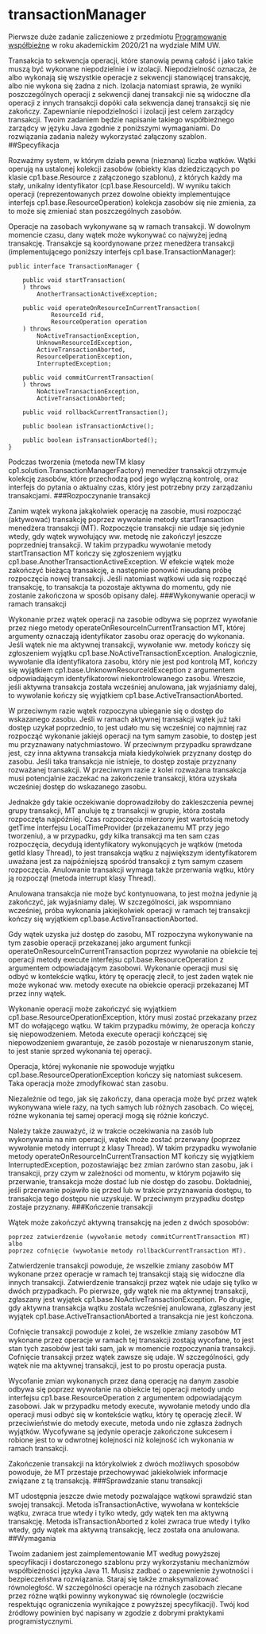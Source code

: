 # transactionManager 
Pierwsze duże zadanie zaliczeniowe z przedmiotu [Programowanie współbieżne](https://usosweb.mimuw.edu.pl/kontroler.php?_action=katalog2/przedmioty/pokazPrzedmiot&kod=1000-213bPW) w roku akademickim 2020/21 na wydziale MIM UW.


Transakcja to sekwencja operacji, które stanowią pewną całość i jako takie muszą być wykonane niepodzielnie i w izolacji. Niepodzielność oznacza, że albo wykonają się wszystkie operacje z sekwencji stanowiącej transakcję, albo nie wykona się żadna z nich. Izolacja natomiast sprawia, że wyniki poszczególnych operacji z sekwencji danej transakcji nie są widoczne dla operacji z innych transakcji dopóki cała sekwencja danej transakcji się nie zakończy. Zapewnianie niepodzielności i izolacji jest celem zarządcy transakcji. Twoim zadaniem będzie napisanie takiego współbieżnego zarządcy w języku Java zgodnie z poniższymi wymaganiami. Do rozwiązania zadania należy wykorzystać załączony szablon.
##Specyfikacja

Rozważmy system, w którym działa pewna (nieznana) liczba wątków. Wątki operują na ustalonej kolekcji zasobów (obiekty klas dziedziczących po klasie cp1.base.Resource z załączonego szablonu), z których każdy ma stały, unikalny identyfikator (cp1.base.ResourceId). W wyniku takich operacji (reprezentowanych przez dowolne obiekty implementujące interfejs cp1.base.ResourceOperation) kolekcja zasobów się nie zmienia, za to może się zmieniać stan poszczególnych zasobów.

Operacje na zasobach wykonywane są w ramach transakcji. W dowolnym momencie czasu, dany wątek może wykonywać co najwyżej jedną transakcję. Transakcje są koordynowane przez menedżera transakcji (implementującego poniższy interfejs cp1.base.TransactionManager):

```
public interface TransactionManager {

    public void startTransaction(
    ) throws
        AnotherTransactionActiveException;

    public void operateOnResourceInCurrentTransaction(
            ResourceId rid,
            ResourceOperation operation
    ) throws
        NoActiveTransactionException,
        UnknownResourceIdException,
        ActiveTransactionAborted,
        ResourceOperationException,
        InterruptedException;

    public void commitCurrentTransaction(
    ) throws
        NoActiveTransactionException,
        ActiveTransactionAborted;

    public void rollbackCurrentTransaction();

    public boolean isTransactionActive();

    public boolean isTransactionAborted();
}
```

Podczas tworzenia (metoda newTM klasy cp1.solution.TransactionManagerFactory) menedżer transakcji otrzymuje kolekcję zasobów, które przechodzą pod jego wyłączną kontrolę, oraz interfejs do pytania o aktualny czas, który jest potrzebny przy zarządzaniu transakcjami.
###Rozpoczynanie transakcji

Zanim wątek wykona jakąkolwiek operację na zasobie, musi rozpocząć (aktywować) transakcję poprzez wywołanie metody startTransaction menedżera transakcji (MT). Rozpoczęcie transakcji nie udaje się jedynie wtedy, gdy wątek wywołujący ww. metodę nie zakończył jeszcze poprzedniej transakcji. W takim przypadku wywołanie metody startTransaction MT kończy się zgłoszeniem wyjątku cp1.base.AnotherTransactionActiveException. W efekcie wątek może zakończyć bieżącą transakcję, a następnie ponowić nieudaną próbę rozpoczęcia nowej transakcji. Jeśli natomiast wątkowi uda się rozpocząć transakcję, to transakcja ta pozostaje aktywna do momentu, gdy nie zostanie zakończona w sposób opisany dalej.
###Wykonywanie operacji w ramach transakcji

Wykonanie przez wątek operacji na zasobie odbywa się poprzez wywołanie przez niego metody operateOnResourceInCurrentTransaction MT, której argumenty oznaczają identyfikator zasobu oraz operację do wykonania. Jeśli wątek nie ma aktywnej transakcji, wywołanie ww. metody kończy się zgłoszeniem wyjątku cp1.base.NoActiveTransactionException. Analogicznie, wywołanie dla identyfikatora zasobu, który nie jest pod kontrolą MT, kończy się wyjątkiem cp1.base.UnknownResourceIdException z argumentem odpowiadającym identyfikatorowi niekontrolowanego zasobu. Wreszcie, jeśli aktywna transakcja została wcześniej anulowana, jak wyjaśniamy dalej, to wywołanie kończy się wyjątkiem cp1.base.ActiveTransactionAborted.

W przeciwnym razie wątek rozpoczyna ubieganie się o dostęp do wskazanego zasobu. Jeśli w ramach aktywnej transakcji wątek już taki dostęp uzykał poprzednio, to jest udało mu się wcześniej co najmniej raz rozpocząć wykonanie jakiejś operacji na tym samym zasobie, to dostęp jest mu przyznawany natychmiastowo. W przeciwnym przypadku sprawdzane jest, czy inna aktywna transakcja miała kiedykolwiek przyznany dostęp do zasobu. Jeśli taka transakcja nie istnieje, to dostęp zostaje przyznany rozważanej transakcji. W przeciwnym razie z kolei rozważana transakcja musi potencjalnie zaczekać na zakończenie transakcji, która uzyskała wcześniej dostęp do wskazanego zasobu.

Jednakże gdy takie oczekiwanie doprowadziłoby do zakleszczenia pewnej grupy transakcji, MT anuluje tę z transakcji w grupie, która została rozpoczęta najpóźniej. Czas rozpoczęcia mierzony jest wartością metody getTime interfejsu LocalTimeProvider (przekazanemu MT przy jego tworzeniu), a w przypadku, gdy kilka transakcji ma ten sam czas rozpoczęcia, decydują identyfikatory wykonujących je wątków (metoda getId klasy Thread), to jest transakcja wątku z największym identyfikatorem uważana jest za najpóźniejszą spośród transakcji z tym samym czasem rozpoczęcia. Anulowanie transakcji wymaga także przerwania wątku, który ją rozpoczął (metoda interrupt klasy Thread).

Anulowana transakcja nie może być kontynuowana, to jest można jedynie ją zakończyć, jak wyjaśniamy dalej. W szczególności, jak wspomniano wcześniej, próba wykonania jakiejkolwiek operacji w ramach tej transakcji kończy się wyjątkiem cp1.base.ActiveTransactionAborted.

Gdy wątek uzyska już dostęp do zasobu, MT rozpoczyna wykonywanie na tym zasobie operacji przekazanej jako argument funkcji operateOnResourceInCurrentTransaction poprzez wywołanie na obiekcie tej operacji metody execute interfejsu cp1.base.ResourceOperation z argumentem odpowiadającym zasobowi. Wykonanie operacji musi się odbyć w kontekście wątku, który tę operację zlecił, to jest żaden wątek nie może wykonać ww. metody execute na obiekcie operacji przekazanej MT przez inny wątek.

Wykonanie operacji może zakończyć się wyjątkiem cp1.base.ResourceOperationException, który musi zostać przekazany przez MT do wołającego wątku. W takim przypadku mówimy, że operacja kończy się niepowodzeniem. Metoda execute operacji kończącej się niepowodzeniem gwarantuje, że zasób pozostaje w nienaruszonym stanie, to jest stanie sprzed wykonania tej operacji.

Operacja, której wykonanie nie spowoduje wyjątku cp1.base.ResourceOperationException kończy się natomiast sukcesem. Taka operacja może zmodyfikować stan zasobu.

Niezależnie od tego, jak się zakończy, dana operacja może być przez wątek wykonywana wiele razy, na tych samych lub różnych zasobach. Co więcej, różne wykonania tej samej operacji mogą się różnie kończyć.

Należy także zauważyć, iż w trakcie oczekiwania na zasób lub wykonywania na nim operacji, wątek może zostać przerwany (poprzez wywołanie metody interrupt z klasy Thread). W takim przypadku wywołanie metody operateOnResourceInCurrentTransaction MT kończy się wyjątkiem InterruptedException, pozostawiając bez zmian zarówno stan zasobu, jak i transakcji, przy czym w zależności od momentu, w którym pojawiło się przerwanie, transakcja może dostać lub nie dostęp do zasobu. Dokładniej, jeśli przerwanie pojawiło się przed lub w trakcie przyznawania dostępu, to transakcja tego dostępu nie uzyskuje. W przeciwnym przypadku dostęp zostaje przyznany.
###Kończenie transakcji

Wątek może zakończyć aktywną transakcję na jeden z dwóch sposobów:

    poprzez zatwierdzenie (wywołanie metody commitCurrentTransaction MT) albo
    poprzez cofnięcie (wywołanie metody rollbackCurrentTransaction MT).

Zatwierdzenie transakcji powoduje, że wszelkie zmiany zasobów MT wykonane przez operacje w ramach tej transakcji stają się widoczne dla innych transakcji. Zatwierdzenie transakcji przez wątek nie udaje się tylko w dwóch przypadkach. Po pierwsze, gdy wątek nie ma aktywnej transakcji, zgłaszany jest wyjątek cp1.base.NoActiveTransactionException. Po drugie, gdy aktywna transakcja wątku została wcześniej anulowana, zgłaszany jest wyjątek cp1.base.ActiveTransactionAborted a transakcja nie jest kończona.

Cofnięcie transakcji powoduje z kolei, że wszelkie zmiany zasobów MT wykonane przez operacje w ramach tej transakcji zostają wycofane, to jest stan tych zasobów jest taki sam, jak w momencie rozpoczynania transakcji. Cofnięcie transakcji przez wątek zawsze się udaje. W szczególności, gdy wątek nie ma aktywnej transakcji, jest to po prostu operacja pusta.

Wycofanie zmian wykonanych przez daną operację na danym zasobie odbywa się poprzez wywołanie na obiekcie tej operacji metody undo interfejsu cp1.base.ResourceOperation z argumentem odpowiadającym zasobowi. Jak w przypadku metody execute, wywołanie metody undo dla operacji musi odbyć się w kontekście wątku, który tę operację zlecił. W przeciwieństwie do metody execute, metoda undo nie zgłasza żadnych wyjątków. Wycofywane są jedynie operacje zakończone sukcesem i robione jest to w odwrotnej kolejności niż kolejność ich wykonania w ramach transakcji.

Zakończenie transakcji na którykolwiek z dwóch możliwych sposobów powoduje, że MT przestaje przechowywać jakiekolwiek informacje związane z tą transakcją.
###Sprawdzanie stanu transakcji

MT udostępnia jeszcze dwie metody pozwalające wątkowi sprawdzić stan swojej transakcji. Metoda isTransactionActive, wywołana w kontekście wątku, zwraca true wtedy i tylko wtedy, gdy wątek ten ma aktywną transakcję. Metoda isTransactionAborted z kolei zwraca true wtedy i tylko wtedy, gdy wątek ma aktywną transakcję, lecz została ona anulowana.
##Wymagania

Twoim zadaniem jest zaimplementowanie MT według powyższej specyfikacji i dostarczonego szablonu przy wykorzystaniu mechanizmów współbieżności języka Java 11. Musisz zadbać o zapewnienie żywotności i bezpieczeństwa rozwiązania. Staraj się także zmaksymalizować równoległość. W szczególności operacje na różnych zasobach zlecane przez różne wątki powinny wykonywać się równolegle (oczwiście respektując ograniczenia wynikające z powyższej specyfikacji). Twój kod źródłowy powinien być napisany w zgodzie z dobrymi praktykami programistycznymi.